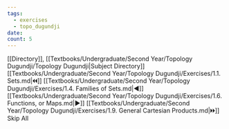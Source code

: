 ```yaml
---
tags:
  - exercises
  - topo_dugundji
date: 
count: 5
---
```

[[Directory]], [[Textbooks/Undergraduate/Second Year/Topology Dugundji/Topology Dugundji|Subject Directory]]
[[Textbooks/Undergraduate/Second Year/Topology Dugundji/Exercises/1.1. Sets.md|🞀🞀]] [[Textbooks/Undergraduate/Second Year/Topology Dugundji/Exercises/1.4. Families of Sets.md|◀]] [[Textbooks/Undergraduate/Second Year/Topology Dugundji/Exercises/1.6. Functions, or Maps.md|▶]] [[Textbooks/Undergraduate/Second Year/Topology Dugundji/Exercises/1.9. General Cartesian Products.md|🞂🞂]]
Skip All